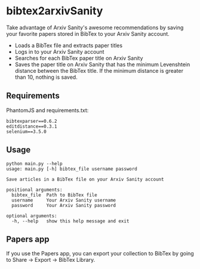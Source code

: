 # bibtex2arxivSanity

Take advantage of Arxiv Sanity's awesome recommendations by saving your favorite papers stored in BibTex to your Arxiv Sanity account.

- Loads a BibTex file and extracts paper titles
- Logs in to your Arxiv Sanity account
- Searches for each BibTex paper title on Arxiv Sanity
- Saves the paper title on Arxiv Sanity that has the minimum Levenshtein distance between the BibTex title. If the minimum distance is greater than 10, nothing is saved.

## Requirements

PhantomJS and requirements.txt:

```
bibtexparser==0.6.2
editdistance==0.3.1
selenium==3.5.0
```

## Usage

```
python main.py --help
usage: main.py [-h] bibtex_file username password

Save articles in a BibTex file on your Arxiv Sanity account

positional arguments:
  bibtex_file  Path to BibTex file
  username     Your Arxiv Sanity username
  password     Your Arxiv Sanity password

optional arguments:
  -h, --help   show this help message and exit
```

## Papers app

If you use the Papers app, you can export your collection to BibTex by going to Share -> Export -> BibTex Library.
